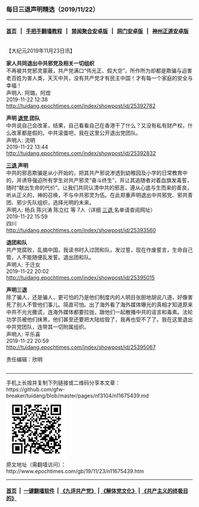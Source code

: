 ### 每日三退声明精选（2019/11/22）
------------------------

#### [首页](https://github.com/gfw-breaker/banned-news/blob/master/README.md) &nbsp;&nbsp;|&nbsp;&nbsp; [手把手翻墙教程](https://github.com/gfw-breaker/guides/wiki) &nbsp;&nbsp;|&nbsp;&nbsp; [禁闻聚合安卓版](https://github.com/gfw-breaker/bn-android) &nbsp;&nbsp;|&nbsp;&nbsp; [网门安卓版](https://github.com/oGate2/oGate) &nbsp;&nbsp;|&nbsp;&nbsp; [神州正道安卓版](https://github.com/SzzdOgate/update) 



<div class="column" id="artbody" itemprop="articleBody">
 <!-- article content begin -->
 <p>
  【大纪元2019年11月23日讯】
 </p>
 <p>
  <strong>
   家人共同退出中共邪党及相关一切组织
  </strong>
  <br/>
  不再被共党邪灵蒙蔽，共产党满口“伟光正、假大空”，所作所为却都是欺骗与迫害老百姓为害人类，天灭中共，没有共产党才有民主中国！才有每一个家庭的安全与幸福！
  <br/>
  声明人: 阿璐，阿煜
  <br/>
  2019-11-22 12:38
  <br/>
  <a href="http://tuidang.epochtimes.com/index/showpost/id/25392782">
   http://tuidang.epochtimes.com/index/showpost/id/25392782
  </a>
 </p>
 <p>
  <strong>
   声明
   <a href="http://www.epochtimes.com/gb/tag/%E9%80%80%E5%85%9A.html">
    退党
   </a>
   团队
  </strong>
  <br/>
  中共说自己会改革，结果，自己看看自己在香港干了什么？又没有私有财产权，什么改革都是假的。中共滚蛋吧，我在这里公开退出党团队。
  <br/>
  声明人: 流明
  <br/>
  2019-11-22 13:44
  <br/>
  <a href="http://tuidang.epochtimes.com/index/showpost/id/25392832">
   http://tuidang.epochtimes.com/index/showpost/id/25392832
  </a>
 </p>
 <p>
  <strong>
   <a href="http://www.epochtimes.com/gb/tag/%E4%B8%89%E9%80%80.html">
    三退
   </a>
   声明
  </strong>
  <br/>
  中共的邪恶欺骗是从小开始的，把其共产邪说渗透到幼稚园及小学的日常教育中的，并诱导强迫所有学生对共产邪灵“奋斗终生”，并让其追随者对着血旗发毒誓，随时“献出生命的代价”。让我们共同认清中共的邪恶，遵从心底与生而来的善良，听从正义的，神的召唤，不与中共邪灵为伍。在此郑重声明退出中共邪党、邪共青团、邪少先队组织，选择光明的未来。
  <br/>
  声明人: 杨兵 陈兴涛 陈立红 等 7人（详细
  <a href="http://www.epochtimes.com/gb/tag/%E4%B8%89%E9%80%80.html">
   三退
  </a>
  名单请查阅网址）
  <br/>
  2019-11-22 15:59
  <br/>
  四川
  <br/>
  <a href="http://tuidang.epochtimes.com/index/showpost/id/25393560">
   http://tuidang.epochtimes.com/index/showpost/id/25393560
  </a>
 </p>
 <p>
  <strong>
   退团和队
  </strong>
  <br/>
  共产党腐败，乱搞中国，我读书时入过团和队，发过誓，现在作废誓言，生命自己管，人不能随便乱发誓。退出团和队。
  <br/>
  声明人: 于迁女
  <br/>
  2019-11-22 20:02
  <br/>
  <a href="http://tuidang.epochtimes.com/index/showpost/id/25395015">
   http://tuidang.epochtimes.com/index/showpost/id/25395015
  </a>
 </p>
 <p>
  <strong>
   声明三退
  </strong>
  <br/>
  除了骗人，还是骗人，更可怕的乃是他们制度内的人明目张胆地胡说八道，好像害死了别人不管他们事儿。简直可怕。出了海外看了海外媒体曝光的真相才知道原来中共不光光撒谎，连海外媒体都要拉拢，跟他们一起散播中共的谣言和毒素。法轮功学员被他们抹黑，他们甚至还要把大陆给毁了，我再也受不了了。我在这里退出中共党团队，连带其一切附属组织。
  <br/>
  声明人: 平乐喜
  <br/>
  2019-11-22 20:59
  <br/>
  <a href="http://tuidang.epochtimes.com/index/showpost/id/25395067">
   http://tuidang.epochtimes.com/index/showpost/id/25395067
  </a>
 </p>
 <p>
  责任编辑：欣明
 </p>
 <!-- article content end -->
 <div id="below_article_ad">
  <div id="below_article_ad_inner">
  </div>
 </div>
</div>

<hr/>
手机上长按并复制下列链接或二维码分享本文章：<br/>
https://github.com/gfw-breaker/tuidang/blob/master/pages/nf3104/n11675439.md <br/>
<a href='https://github.com/gfw-breaker/tuidang/blob/master/pages/nf3104/n11675439.md'><img src='https://github.com/gfw-breaker/tuidang/blob/master/pages/nf3104/n11675439.md.png'/></a> <br/>
原文地址（需翻墙访问）：http://www.epochtimes.com/gb/19/11/23/n11675439.htm


------------------------
#### [首页](https://github.com/gfw-breaker/banned-news/blob/master/README.md) &nbsp;|&nbsp; [一键翻墙软件](https://github.com/gfw-breaker/nogfw/blob/master/README.md) &nbsp;| [《九评共产党》](https://github.com/gfw-breaker/9ping.md/blob/master/README.md#九评之一评共产党是什么) | [《解体党文化》](https://github.com/gfw-breaker/jtdwh.md/blob/master/README.md) | [《共产主义的终极目的》](https://github.com/gfw-breaker/gczydzjmd.md/blob/master/README.md)


<img src='http://gfw-breaker.win/tuidang/pages/nf3104/n11675439.md' width='0px' height='0px'/>